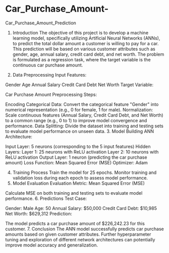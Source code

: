 # Car_Purchase_Amount-
Car_Purchase_Amount_Prediction

1. Introduction
The objective of this project is to develop a machine learning model, specifically utilizing Artificial Neural Networks (ANNs), to predict the total dollar amount a customer is willing to pay for a car. This prediction will be based on various customer attributes such as gender, age, annual salary, credit card debt, and net worth. The problem is formulated as a regression task, where the target variable is the continuous car purchase amount.

2. Data Preprocessing
Input Features:

Gender
Age
Annual Salary
Credit Card Debt
Net Worth
Target Variable:

Car Purchase Amount
Preprocessing Steps:

Encoding Categorical Data: Convert the categorical feature "Gender" into numerical representation (e.g., 0 for female, 1 for male).
Normalization: Scale continuous features (Annual Salary, Credit Card Debt, and Net Worth) to a common range (e.g., 0 to 1) to improve model convergence and performance.
Data Splitting: Divide the dataset into training and testing sets to evaluate model performance on unseen data.
3. Model Building
ANN Architecture:

Input Layer: 5 neurons (corresponding to the 5 input features)
Hidden Layers:
Layer 1: 25 neurons with ReLU activation
Layer 2: 10 neurons with ReLU activation
Output Layer: 1 neuron (predicting the car purchase amount)
Loss Function: Mean Squared Error (MSE)
Optimizer: Adam

4. Training Process
Train the model for 25 epochs.
Monitor training and validation loss during each epoch to assess model performance.
5. Model Evaluation
Evaluation Metric: Mean Squared Error (MSE)

Calculate MSE on both training and testing sets to evaluate model performance.
6. Predictions
Test Case:

Gender: Male
Age: 50
Annual Salary: $50,000
Credit Card Debt: $10,985
Net Worth: $629,312
Prediction:

The model predicts a car purchase amount of $226,242.23 for this customer.
7. Conclusion
The ANN model successfully predicts car purchase amounts based on given customer attributes.
Further hyperparameter tuning and exploration of different network architectures can potentially improve model accuracy and generalization.
